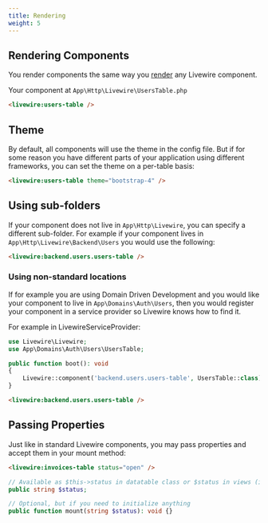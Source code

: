 ```yaml
---
title: Rendering
weight: 5
---
```


## Rendering Components

You render components the same way you [render](https://laravel-livewire.com/docs/2.x/rendering-components) any Livewire component.

Your component at `App\Http\Livewire\UsersTable.php`

```html
<livewire:users-table />
```

## Theme

By default, all components will use the theme in the config file. But if for some reason you have different parts of your application using different frameworks, you can set the theme on a per-table basis:


```html
<livewire:users-table theme="bootstrap-4" />
```

## Using sub-folders

If your component does not live in `App\Http\Livewire`, you can specify a different sub-folder. For example if your component lives in `App\Http\Livewire\Backend\Users` you would use the following:

```html
<livewire:backend.users.users-table />
```

### Using non-standard locations

If for example you are using Domain Driven Development and you would like your component to live in `App\Domains\Auth\Users`, then you would register your component in a service provider so Livewire knows how to find it.

For example in LivewireServiceProvider:

```php
use Livewire\Livewire;
use App\Domains\Auth\Users\UsersTable;

public function boot(): void
{
    Livewire::component('backend.users.users-table', UsersTable::class);
}
```

```html
<livewire:backend.users.users-table />
```

## Passing Properties

Just like in standard Livewire components, you may pass properties and accept them in your mount method:

```html
<livewire:invoices-table status="open" />
```

```php
// Available as $this->status in datatable class or $status in views (if necessary)
public string $status;

// Optional, but if you need to initialize anything
public function mount(string $status): void {}
```
